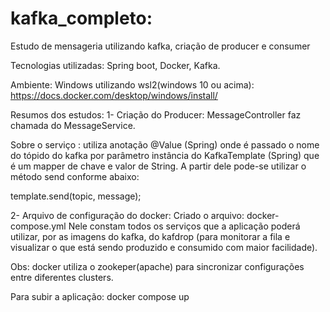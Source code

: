 # kafka_completo: 
Estudo de mensageria utilizando kafka, criação de producer e consumer

Tecnologias utilizadas:
Spring boot,
Docker,
Kafka.

Ambiente:
Windows utilizando wsl2(windows 10 ou acima):
https://docs.docker.com/desktop/windows/install/

Resumos dos estudos:
1- Criação do Producer:
MessageController faz chamada do MessageService. 

Sobre o serviço :
utiliza anotação @Value (Spring) onde é passado o nome do tópido do kafka por parâmetro
instância do KafkaTemplate (Spring) que é um mapper de chave e valor de String. A partir dele pode-se utilizar o método send conforme abaixo:

template.send(topic, message);


2- Arquivo de configuração do docker:
Criado o arquivo: docker-compose.yml
Nele constam todos os serviços que a aplicação poderá utilizar, por as imagens do kafka, do kafdrop (para monitorar a fila e visualizar o que está sendo produzido e consumido com maior facilidade).

Obs: docker utiliza o zookeper(apache) para sincronizar configurações entre diferentes clusters.

Para subir a aplicação:
docker compose up
